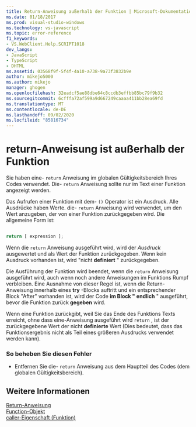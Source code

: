 ```yaml
---
title: Return-Anweisung außerhalb der Funktion | Microsoft-Dokumentation
ms.date: 01/18/2017
ms.prod: visual-studio-windows
ms.technology: vs-javascript
ms.topic: error-reference
f1_keywords:
- VS.WebClient.Help.SCRIPT1018
dev_langs:
- JavaScript
- TypeScript
- DHTML
ms.assetid: 03568f9f-5f4f-4a10-a738-9a73f3832b9e
author: mikejo5000
ms.author: mikejo
manager: ghogen
ms.openlocfilehash: 32eadcf5ae88dbe64c8ccdb3effbb85bc79f9b32
ms.sourcegitcommit: 6cfffa72af599a9d667249caaaa411bb28ea69fd
ms.translationtype: MT
ms.contentlocale: de-DE
ms.lasthandoff: 09/02/2020
ms.locfileid: "85816734"
---
```

# <a name="return-statement-outside-of-function"></a>return-Anweisung ist außerhalb der Funktion
Sie haben eine- `return` Anweisung im globalen Gültigkeitsbereich Ihres Codes verwendet. Die- `return` Anweisung sollte nur im Text einer Funktion angezeigt werden.  
  
 Das Aufrufen einer Funktion mit dem- `()` Operator ist ein Ausdruck. Alle Ausdrücke haben Werte. die- `return` Anweisung wird verwendet, um den Wert anzugeben, der von einer Funktion zurückgegeben wird. Die allgemeine Form ist:  
  
```js
  
return [ expression ];  
```  
  
 Wenn die `return` Anweisung ausgeführt wird, wird der *Ausdruck* ausgewertet und als Wert der Funktion zurückgegeben. Wenn kein Ausdruck vorhanden ist, wird "nicht **definiert** " zurückgegeben.  
  
 Die Ausführung der Funktion wird beendet, wenn die `return` Anweisung ausgeführt wird, auch wenn noch andere Anweisungen im Funktions Rumpf verbleiben. Eine Ausnahme von dieser Regel ist, wenn die Return-Anweisung innerhalb eines **try** -Blocks auftritt und ein entsprechender Block "After" vorhanden ist, wird der Code **im Block "** **endlich** " ausgeführt, bevor die Funktion zurück **gegeben** wird.  
  
 Wenn eine Funktion zurückgibt, weil Sie das Ende des Funktions Texts erreicht, ohne dass eine-Anweisung ausgeführt wird `return` , ist der zurückgegebene Wert der nicht **definierte** Wert (Dies bedeutet, dass das Funktionsergebnis nicht als Teil eines größeren Ausdrucks verwendet werden kann).  
  
### <a name="to-correct-this-error"></a>So beheben Sie diesen Fehler  
  
- Entfernen Sie die- `return` Anweisung aus dem Hauptteil des Codes (dem globalen Gültigkeitsbereich).  
  
## <a name="see-also"></a>Weitere Informationen  
 [Return-Anweisung](../../javascript/reference/return-statement-javascript.md)   
 [Function-Objekt](../../javascript/reference/function-object-javascript.md)   
 [caller-Eigenschaft (Funktion)](../../javascript/reference/caller-property-function-javascript.md)